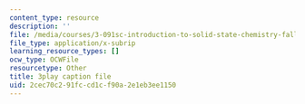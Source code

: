 ```yaml
---
content_type: resource
description: ''
file: /media/courses/3-091sc-introduction-to-solid-state-chemistry-fall-2010/2cec70c291fccd1cf90a2e1eb3ee1150_kI7D2lkcF8E.srt
file_type: application/x-subrip
learning_resource_types: []
ocw_type: OCWFile
resourcetype: Other
title: 3play caption file
uid: 2cec70c2-91fc-cd1c-f90a-2e1eb3ee1150
---
```

